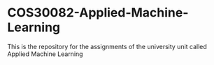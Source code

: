 # COS30082-Applied-Machine-Learning
This is the repository for the assignments of the university unit called Applied Machine Learning

